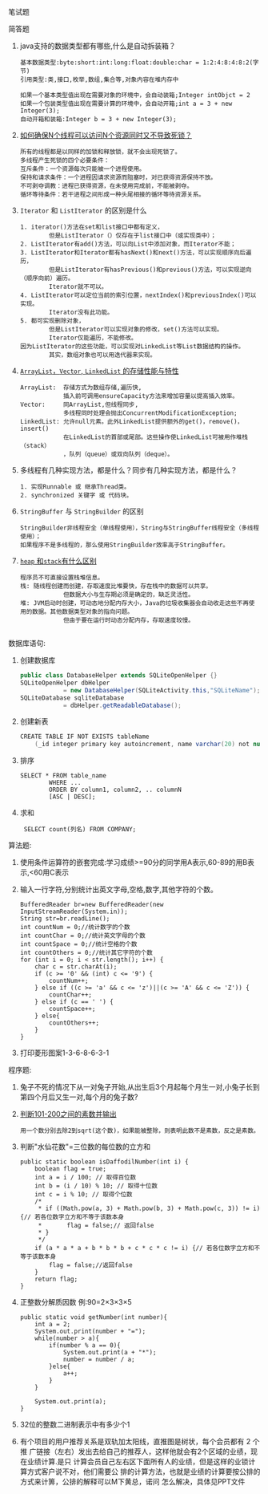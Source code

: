 笔试题

简答题
1. java支持的数据类型都有哪些,什么是自动拆装箱？

	```
	基本数据类型:byte:short:int:long:float:double:char = 1:2:4:8:4:8:2(字节)
	引用类型:类,接口,枚举,数组,集合等,对象内容在堆内存中
	
	如果一个基本类型值出现在需要对象的环境中，会自动装箱;Integer intObjct = 2 
	如果一个包装类型值出现在需要计算的环境中，会自动开箱;int a = 3 + new Integer(3);
	自动开箱和装箱:Integer b = 3 + new Integer(3); 
	```
2. [如何确保N个线程可以访问N个资源同时又不导致死锁？](https://www.nowcoder.com/questionTerminal/7192c9454277483d8711a7b4237a0bbe?pos=156&orderByHotValue=1)

	```
	所有的线程都是以同样的加锁和释放锁，就不会出现死锁了。
	多线程产生死锁的四个必要条件：
	互斥条件：一个资源每次只能被一个进程使用。
	保持和请求条件：一个进程因请求资源而阻塞时，对已获得资源保持不放。
	不可剥夺调教：进程已获得资源，在未使用完成前，不能被剥夺。
	循环等待条件：若干进程之间形成一种头尾相接的循环等待资源关系。
	```
3. `Iterator` 和 `ListIterator` 的区别是什么

	```
	1. iterator()方法在set和list接口中都有定义，
			但是ListIterator（）仅存在于list接口中（或实现类中）；
	2. ListIterator有add()方法，可以向List中添加对象，而Iterator不能；
	3. ListIterator和Iterator都有hasNext()和next()方法，可以实现顺序向后遍历，
			但是ListIterator有hasPrevious()和previous()方法，可以实现逆向（顺序向前）遍历。
			Iterator就不可以。
	4. ListIterator可以定位当前的索引位置，nextIndex()和previousIndex()可以实现。
			Iterator没有此功能。
	5. 都可实现删除对象，
			但是ListIterator可以实现对象的修改，set()方法可以实现。
			Iterator仅能遍历，不能修改。　　
	因为ListIterator的这些功能，可以实现对LinkedList等List数据结构的操作。
			其实，数组对象也可以用迭代器来实现。
	```

4. [`ArrayList`，`Vector`, `LinkedList` 的存储性能与特性](https://blog.csdn.net/u014044812/article/details/48325307)

	```
	ArrayList: 	存储方式为数组存储,遍历快,
				插入前可调用ensureCapacity方法来增加容量以提高插入效率。
	Vector:		同ArrayList,但线程同步,
				多线程同时处理会抛出ConcurrentModificationException;
	LinkedList:	允许null元素。此外LinkedList提供额外的get()，remove()，insert()
				在LinkedList的首部或尾部。这些操作使LinkedList可被用作堆栈（stack）
				，队列（queue）或双向队列（deque）。
	```

5. 多线程有几种实现方法，都是什么？同步有几种实现方法，都是什么？

	```
	1. 实现Runnable 或 继承Thread类。
	2. synchronized 关键字 或 代码块。
	```

6. `StringBuffer` 与 `StringBuilder` 的区别

	```
	StringBuilder非线程安全（单线程使用），String与StringBuffer线程安全（多线程使用）；
	如果程序不是多线程的，那么使用StringBuilder效率高于StringBuffer。
	```

7. [`heap` 和`stack`有什么区别](https://blog.csdn.net/wl_ldy/article/details/5935528)

	```
	程序员不可直接设置栈堆信息。
	栈: 随线程创建而创建，存取速度比堆要快，存在栈中的数据可以共享。			
				但数据大小与生存期必须是确定的，缺乏灵活性。
	堆: JVM启动时创建，可动态地分配内存大小，Java的垃圾收集器会自动收走这些不再使用的数据。其他数据类型对象的指向问题。
				但由于要在运行时动态分配内存，存取速度较慢。 
			
	```


数据库语句:
1. 创建数据库

	```java
	public class DatabaseHelper extends SQLiteOpenHelper {}
	SQLiteOpenHelper dbHelper
				= new DatabaseHelper(SQLiteActivity.this,"SQLiteName");
	SQLiteDatabase sqliteDatabase
				= dbHelper.getReadableDatabase(); 
	```
2. 创建新表

	```java
	CREATE TABLE IF NOT EXISTS tableName
		(_id integer primary key autoincrement, name varchar(20) not null , ...)
	```
3. 排序

	```
	SELECT * FROM table_name 
			WHERE ...
			ORDER BY column1, column2, .. columnN 
			[ASC | DESC];
	```
4. 求和
	
	```
	 SELECT count(列名) FROM COMPANY;
	```	

算法题:
1. 使用条件运算符的嵌套完成:学习成绩>=90分的同学用A表示,60-89的用B表示,<60用C表示
2. 输入一行字符,分别统计出英文字母,空格,数字,其他字符的个数。
	
	```
	BufferedReader br=new BufferedReader(new InputStreamReader(System.in));
	String str=br.readLine(); 
	int countNum = 0;//统计数字的个数
	int countChar = 0;//统计英文字母的个数
	int countSpace = 0;//统计空格的个数
	int countOthers = 0;//统计其它字符的个数
	for (int i = 0; i < str.length(); i++) {
		char c = str.charAt(i);
		if (c >= '0' && (int) c <= '9') {
			countNum++;
		} else if ((c >= 'a' && c <= 'z')||(c >= 'A' && c <= 'Z')) {
			countChar++;
		} else if (c == ' ') {
			countSpace++;
		} else{
			countOthers++;
		}
	}
	```

3. 打印菱形图案1-3-6-8-6-3-1

程序题:
1. 兔子不死的情况下从一对兔子开始,从出生后3个月起每个月生一对,小兔子长到第四个月后又生一对,每个月的兔子数?
2. [判断101-200之间的素数并输出](https://blog.csdn.net/u012249177/article/details/49449985)

	```
	用一个数分别去除2到sqrt(这个数)，如果能被整除，则表明此数不是素数，反之是素数。  
	```

3. 判断"水仙花数"=三位数的每位数的立方和

	```
	public static boolean isDaffodilNumber(int i) {  
        boolean flag = true;  
        int a = i / 100; // 取得百位数  
        int b = (i / 10) % 10; // 取得十位数  
        int c = i % 10; // 取得个位数  
        /* 
         * if ((Math.pow(a, 3) + Math.pow(b, 3) + Math.pow(c, 3)) != i) {// 若各位数字立方和不等于该数本身 
         *       flag = false;// 返回false  
         * } 
         */  
        if (a * a * a + b * b * b + c * c * c != i) {// 若各位数字立方和不等于该数本身  
            flag = false;//返回false  
        }  
        return flag;  
    }  
	```
	
4. 正整数分解质因数 例:90=2×3×3×5

	```
	public static void getNumber(int number){
        int a = 2;
        System.out.print(number + "=");
        while(number > a){
            if(number % a == 0){
                System.out.print(a + "*");
                number = number / a;
            }else{
                a++;
            }
        }

        System.out.print(a);
    }
	```

5. 32位的整数二进制表示中有多少个1
6. 有个项目的用户推荐关系是双轨加太阳线，直推图是树状，每个会员都有 2 个推
广链接（左右）发出去给自己的推荐人，这样他就会有2个区域的业绩，现在业绩计算.是只
计算会员自己左右区下面所有人的业绩，但是这样的业锁计算方式客户说不对，他们需要公
排的计算方法，也就是业绩的计算要按公排的方式来计箅，公排的解释可以M下黄总，诺问
怎么解决，具体见PPT文件